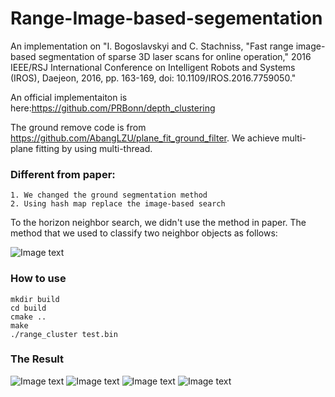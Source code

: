 # Range-Image-based-segementation
An implementation on "I. Bogoslavskyi and C. Stachniss, "Fast range image-based segmentation of sparse 3D laser scans for online operation," 2016 IEEE/RSJ International Conference on Intelligent Robots and Systems (IROS), Daejeon, 2016, pp. 163-169, doi: 10.1109/IROS.2016.7759050."

An official implementaiton is here:https://github.com/PRBonn/depth_clustering 

The ground remove code is from https://github.com/AbangLZU/plane_fit_ground_filter. We achieve multi-plane fitting by using multi-thread.

### Different from paper:

    1. We changed the ground segmentation method
    2. Using hash map replace the image-based search
    
To the horizon neighbor search, we didn't use the method in paper. The method that we used to classify two neighbor objects as follows: 

![Image text](https://github.com/WAN96/Range-Image-based-segementation/blob/master/image/threshood.jpeg)

    
    
### How to use

    mkdir build
    cd build
    cmake ..
    make
    ./range_cluster test.bin

### The Result

![Image text](https://github.com/WAN96/Range-Image-based-segementation/blob/master/image/cloud.png)
![Image text](https://github.com/WAN96/Range-Image-based-segementation/blob/master/image/range_image_only.png)
![Image text](https://github.com/WAN96/Range-Image-based-segementation/blob/master/image/range_image_with_cluster.png)
![Image text](https://github.com/WAN96/Range-Image-based-segementation/blob/master/image/ouput2.png)


